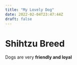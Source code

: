 ```yaml
---
title: "My Lovely Dog"
date: 2022-02-04T23:47:44Z
draft: false
---
```


# Shihtzu Breed

Dogs are very **friendly and loyal**
